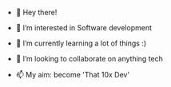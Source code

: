 
<!---
aayush-sr/aayush-sr is a ✨ special ✨ repository because its `README.md` (this file) appears on your GitHub profile.
You can click the Preview link to take a look at your changes.


<a href="url"><img src="https://user-images.githubusercontent.com/92394355/207122843-4bb5d21e-0bb0-4fe2-8a06-76022266c7e8.jpg" align="left" height="500" width="1500" ></a>
--->

- 👋 Hey there!

- 👀 I’m interested in Software development
- 🌱 I’m currently learning a lot of things :)
- 💞️ I’m looking to collaborate on anything tech
- 📫 My aim: become 'That 10x Dev'
